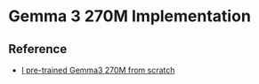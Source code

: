 # Gemma 3 270M Implementation

## Reference
- [I pre-trained Gemma3 270M from scratch](https://www.youtube.com/watch?v=bLDlwcl6hbA)

